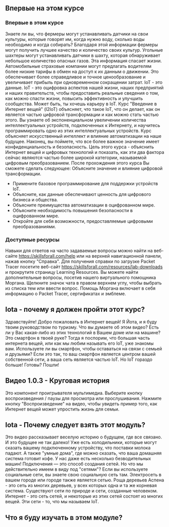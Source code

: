 <!-- 1.0.1 -->
## Впервые на этом курсе 
### Впервые в этом курсе
Знаете ли вы, что фермеры могут устанавливать датчики на свои культуры, которые говорят им, когда нужно воду, сколько воды необходимо и когда собирать? Благодаря этой информации фермеры могут получить лучшее качество и количество своих культур. Угольные шахтеры могут устанавливать датчики в шахту, которая обнаруживает небольшое количество опасных газов. Эта информация спасает жизни. Автомобильные страховые компании могут предлагать водителям более низкие тарифы в обмен на доступ к их данным о движении. Это обеспечивает более справедливое и точное ценообразование и увеличивает прибыль при одновременном сокращении затрат.
IoT - это данные. IoT - это оцифровка аспектов нашей жизни, наших предприятий и наших правительств, чтобы предоставить реальные сведения о том, как можно спасти жизни, повысить эффективность и улучшить сообщества. Может быть, ты хочешь карьеру в IoT.
Курс "Введение в Интернет вещей" (I2IoT) объясняет, что такое IoT, что он делает, как он является частью цифровой трансформации и как можно стать частью этого. Вы узнаете об экспоненциальном увеличении количества интеллектуальных устройств, подключенных к Интернету, и научитесь программировать одно из этих интеллектуальных устройств. Курс объясняет искусственный интеллект и влияние автоматизации на наше будущее. Наконец, вы поймете, что все более важное значение имеет конфиденциальность и безопасность.
Цель этого курса - объяснить Интернет вещей и цифровых технологий и показать, как эти два фактора сейчас являются частью более широкой категории, называемой цифровым преобразованием.
После прохождения этого курса Вы сможете сделать следующее:
 Объясните значение и влияние цифровой трансформации.
* Примените базовое программирование для поддержки устройств IoT.
* Объясните, как данные обеспечивают ценность для цифрового бизнеса и общества.
* Объясните преимущества автоматизации в оцифрованном мире.
* Объясните необходимость повышения безопасности в оцифрованном мире.
* Откройте для себя возможности, предоставляемые цифровыми преобразованиями.
### Доступные ресурсы
Навыки для ответов на часто задаваемые вопросы можно найти на веб-сайте https://skillsforall.com/help или на верхней навигационной панели, нажав кнопку "Справка". Для получения справки по загрузке Packet Tracer посетите веб-сайт https://skillsforall.com/resources/lab-downloads и прокрутите страницу Learning Resources. Вы можете найти дополнительные вопросы, посетив нашего виртуального помощника Моргана. Щелкните значок чата в правом верхнем углу, чтобы выбрать из списка тем или ввести вопрос. Помощь Моргана включает в себя информацию о Packet Tracer, сертификатах и эмблеме.

<!-- 1.0.2 -->
## Iota - почему я должен пройти этот курс?

Здравствуйте! Добро пожаловать в Интернет вещей! Я Йота, и я буду твоим руководством по туризму. Что вы думаете об этом видео? Есть ли у Вас какая-либо из этих технологий в Вашем доме или на машине? Это смартфон в твоей руке? Тогда я поспорим, что большая часть интернета вещей, или как мы любим называть его IoT, уже знакомы вам. Используете ли вы смартфон, чтобы оставаться на связи с семьей и друзьями? Если это так, то ваш смартфон является центром вашей собственной сети, а ваша сеть является частью IoT. Но IoT гораздо больше! Готовы? Пошли!

<!-- 1.0.3 -->
## Видео 1.0.3 - Круговая история
Это компонент проигрывателя мультимедиа. Выберите кнопку воспроизведения / паузы для просмотра или прослушивания.
Нажмите кнопку "Воспроизведение" на видео, чтобы увидеть пример того, как Интернет вещей может упростить жизнь для семьи.

<!-- 1.0.4 -->
## Iota - Почему следует взять этот модуль?

Это видео рассказывает веселую историю о будущем, где все связано. И это будущее не так далеко! Уже есть холодильники, которые могут сказать вашему подключенному устройству, что поставки молока падают. А также "умные дома", где можно сказать, что ваша домашняя система готовит кофе. У нас даже есть несколько безводительных машин!
Подключения — это способ создания сетей. Но что мы действительно имеем в виду под "сетями"? Если вы используете социальные сети, вы знаете свою социальную сеть там. Электросеть в вашем городе или городе также является сетью. Роща деревьев Аспена - это сеть из многих деревьев, у всех которых одна и та же корневая система. Существуют сети по природе и сети, созданные человеком. Интернет - это сеть сетей, и некоторые из этих сетей состоят из многих вещей. Эти сети - то, что мы называем IoT.

<!-- 1.0.5 -->
## Что я буду изучать в этом модуле?

